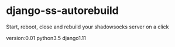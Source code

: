 # django-ss-autorebuild
Start, reboot, close and rebuild your shadowsocks server on a click

version:0.01
python3.5
django1.11
 
